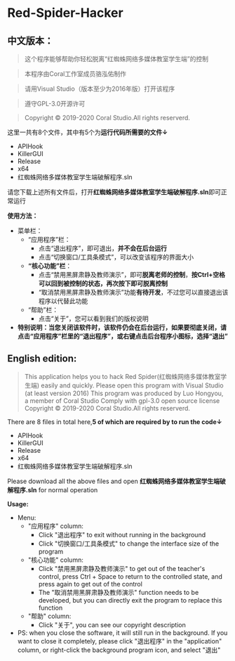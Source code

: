 # Red-Spider-Hacker
## 中文版本：
> 这个程序能够帮助你轻松脱离“红蜘蛛网络多媒体教室学生端”的控制

> 本程序由Coral工作室成员骆泓佑制作

> 请用Visual Studio（版本至少为2016年版）打开该程序

> 遵守GPL-3.0开源许可

> Copyright &copy; 2019-2020 Coral Studio.All rights reserverd.

这里一共有8个文件，其中有5个为**运行代码所需要的文件↓**
+ APIHook
+ KillerGUI
+ Release
+ x64
+ 红蜘蛛网络多媒体教室学生端破解程序.sln

请您下载上述所有文件后，打开**红蜘蛛网络多媒体教室学生端破解程序.sln**即可正常运行

**使用方法：**
+ 菜单栏：
	+ “应用程序”栏：
		+ 点击“退出程序”，即可退出，**并不会在后台运行**
		+ 点击“切换窗口/工具条模式”，可以改变该程序的界面大小
	+ **“核心功能”栏**：
		+ 点击“禁用黑屏肃静及教师演示”，即可**脱离老师的控制**，**按Ctrl+空格可以回到被控制的状态，再次按下即可脱离控制**
		+ “取消禁用黑屏肃静及教师演示”功能**有待开发**，不过您可以直接退出该程序以代替此功能
	+ “帮助”栏：
		+ 点击“关于”，您可以看到我们的版权说明
+ **特别说明：当您关闭该软件时，该软件仍会在后台运行，如果要彻底关闭，请点击“应用程序”栏里的“退出程序”，或右键点击后台程序小图标，选择“退出”**

## English edition:
> This application helps you to hack Red Spider(红蜘蛛网络多媒体教室学生端) easily and quickly.
Please open this program with Visual Studio (at least version 2016)
This program was produced by Luo Hongyou, a member of Coral Studio
Comply with gpl-3.0 open source license
Copyright &copy; 2019-2020 Coral Studio.All rights reserverd.

There are 8 files in total here,**5 of which are required by to run the code↓**
+ APIHook
+ KillerGUI
+ Release
+ x64
+ 红蜘蛛网络多媒体教室学生端破解程序.sln

Please download all the above files and open **红蜘蛛网络多媒体教室学生端破解程序.sln** for normal operation

**Usage:**
+ Menu:
	+ "应用程序" column:
		+ Click "退出程序" to exit without running in the background
		+ Click "切换窗口/工具条模式" to change the interface size of the program
	+ "核心功能" column:
		+ Click "禁用黑屏肃静及教师演示" to get out of the teacher's control, press Ctrl + Space to return to the controlled state, and press again to get out of the control
		+ The "取消禁用黑屏肃静及教师演示" function needs to be developed, but you can directly exit the program to replace this function
	+ "帮助" column:
		+ Click "关于", you can see our copyright description
+ PS: when you close the software, it will still run in the background. If you want to close it completely, please click "退出程序" in the "application" column, or right-click the background program icon, and select "退出"


